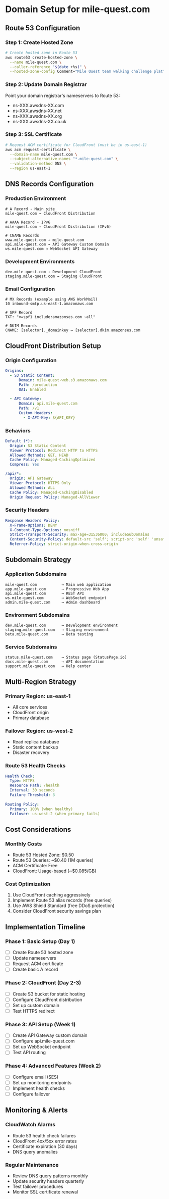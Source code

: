 # Domain Setup for mile-quest.com

## Route 53 Configuration

### Step 1: Create Hosted Zone
```bash
# Create hosted zone in Route 53
aws route53 create-hosted-zone \
  --name mile-quest.com \
  --caller-reference "$(date +%s)" \
  --hosted-zone-config Comment="Mile Quest team walking challenge platform"
```

### Step 2: Update Domain Registrar
Point your domain registrar's nameservers to Route 53:
- ns-XXX.awsdns-XX.com
- ns-XXX.awsdns-XX.net
- ns-XXX.awsdns-XX.org
- ns-XXX.awsdns-XX.co.uk

### Step 3: SSL Certificate
```bash
# Request ACM certificate for CloudFront (must be in us-east-1)
aws acm request-certificate \
  --domain-name mile-quest.com \
  --subject-alternative-names "*.mile-quest.com" \
  --validation-method DNS \
  --region us-east-1
```

## DNS Records Configuration

### Production Environment
```
# A Record - Main site
mile-quest.com → CloudFront Distribution

# AAAA Record - IPv6
mile-quest.com → CloudFront Distribution (IPv6)

# CNAME Records
www.mile-quest.com → mile-quest.com
api.mile-quest.com → API Gateway Custom Domain
ws.mile-quest.com → WebSocket API Gateway
```

### Development Environments
```
dev.mile-quest.com → Development CloudFront
staging.mile-quest.com → Staging CloudFront
```

### Email Configuration
```
# MX Records (example using AWS WorkMail)
10 inbound-smtp.us-east-1.amazonaws.com

# SPF Record
TXT: "v=spf1 include:amazonses.com ~all"

# DKIM Records
CNAME: [selector]._domainkey → [selector].dkim.amazonses.com
```

## CloudFront Distribution Setup

### Origin Configuration
```yaml
Origins:
  - S3 Static Content:
      Domain: mile-quest-web.s3.amazonaws.com
      Path: /production
      OAI: Enabled
  
  - API Gateway:
      Domain: api.mile-quest.com
      Path: /v1
      Custom Headers:
        - X-API-Key: ${API_KEY}
```

### Behaviors
```yaml
Default (*):
  Origin: S3 Static Content
  Viewer Protocol: Redirect HTTP to HTTPS
  Allowed Methods: GET, HEAD
  Cache Policy: Managed-CachingOptimized
  Compress: Yes

/api/*:
  Origin: API Gateway
  Viewer Protocol: HTTPS Only
  Allowed Methods: ALL
  Cache Policy: Managed-CachingDisabled
  Origin Request Policy: Managed-AllViewer
```

### Security Headers
```yaml
Response Headers Policy:
  X-Frame-Options: DENY
  X-Content-Type-Options: nosniff
  Strict-Transport-Security: max-age=31536000; includeSubDomains
  Content-Security-Policy: default-src 'self'; script-src 'self' 'unsafe-inline'
  Referrer-Policy: strict-origin-when-cross-origin
```

## Subdomain Strategy

### Application Subdomains
```
mile-quest.com           → Main web application
app.mile-quest.com       → Progressive Web App
api.mile-quest.com       → REST API
ws.mile-quest.com        → WebSocket endpoint
admin.mile-quest.com     → Admin dashboard
```

### Environment Subdomains
```
dev.mile-quest.com       → Development environment
staging.mile-quest.com   → Staging environment
beta.mile-quest.com      → Beta testing
```

### Service Subdomains
```
status.mile-quest.com    → Status page (StatusPage.io)
docs.mile-quest.com      → API documentation
support.mile-quest.com   → Help center
```

## Multi-Region Strategy

### Primary Region: us-east-1
- All core services
- CloudFront origin
- Primary database

### Failover Region: us-west-2
- Read replica database
- Static content backup
- Disaster recovery

### Route 53 Health Checks
```yaml
Health Check:
  Type: HTTPS
  Resource Path: /health
  Interval: 30 seconds
  Failure Threshold: 3
  
Routing Policy:
  Primary: 100% (when healthy)
  Failover: us-west-2 (when primary fails)
```

## Cost Considerations

### Monthly Costs
- Route 53 Hosted Zone: $0.50
- Route 53 Queries: ~$0.40 (1M queries)
- ACM Certificate: Free
- CloudFront: Usage-based (~$0.085/GB)

### Cost Optimization
1. Use CloudFront caching aggressively
2. Implement Route 53 alias records (free queries)
3. Use AWS Shield Standard (free DDoS protection)
4. Consider CloudFront security savings plan

## Implementation Timeline

### Phase 1: Basic Setup (Day 1)
- [ ] Create Route 53 hosted zone
- [ ] Update nameservers
- [ ] Request ACM certificate
- [ ] Create basic A record

### Phase 2: CloudFront (Day 2-3)
- [ ] Create S3 bucket for static hosting
- [ ] Configure CloudFront distribution
- [ ] Set up custom domain
- [ ] Test HTTPS redirect

### Phase 3: API Setup (Week 1)
- [ ] Create API Gateway custom domain
- [ ] Configure api.mile-quest.com
- [ ] Set up WebSocket endpoint
- [ ] Test API routing

### Phase 4: Advanced Features (Week 2)
- [ ] Configure email (SES)
- [ ] Set up monitoring endpoints
- [ ] Implement health checks
- [ ] Configure failover

## Monitoring & Alerts

### CloudWatch Alarms
- Route 53 health check failures
- CloudFront 4xx/5xx error rates
- Certificate expiration (30 days)
- DNS query anomalies

### Regular Maintenance
- Review DNS query patterns monthly
- Update security headers quarterly
- Test failover procedures
- Monitor SSL certificate renewal